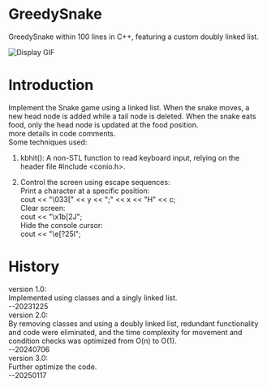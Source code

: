 # GreedySnake
GreedySnake within 100 lines in C++, featuring a custom doubly linked list.  

![Display GIF](display.gif)  

# Introduction  
Implement the Snake game using a linked list. When the snake moves, a new head node is added while a tail node is deleted. When the snake eats food, only the head node is updated at the food position.  
more details in code comments.   
Some techniques used:  
1. kbhit(): A non-STL function to read keyboard input, relying on the header file #include <conio.h>.  

2. Control the screen using escape sequences:  
Print a character at a specific position:  
cout << "\033[" << y << ";" << x << "H" << c;  
Clear screen:  
cout << "\x1b[2J";  
Hide the console cursor:  
cout << "\e[?25l";  

# History  
version 1.0:  
Implemented using classes and a singly linked list.  
--20231225  
version 2.0:  
By removing classes and using a doubly linked list, redundant functionality and code were eliminated, and the time complexity for movement and condition checks was optimized from O(n) to O(1).      
--20240706  
version 3.0:    
Further optimize the code.      
--20250117  


